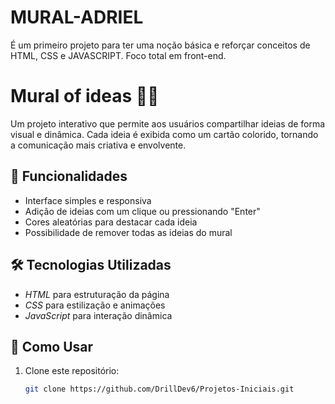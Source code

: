 # MURAL-ADRIEL
É um primeiro projeto para ter uma noção básica e reforçar conceitos de HTML, CSS e JAVASCRIPT. 
Foco total em front-end.
# Mural of ideas 🧠💡  

Um projeto interativo que permite aos usuários compartilhar ideias de forma visual e dinâmica. Cada ideia é exibida como um cartão colorido, tornando a comunicação mais criativa e envolvente.  

## 🚀 Funcionalidades  
- Interface simples e responsiva  
- Adição de ideias com um clique ou pressionando "Enter"  
- Cores aleatórias para destacar cada ideia  
- Possibilidade de remover todas as ideias do mural  

## 🛠️ Tecnologias Utilizadas  
- *HTML* para estruturação da página  
- *CSS* para estilização e animações  
- *JavaScript* para interação dinâmica  

## 📌 Como Usar  
1. Clone este repositório:  
   ```sh
   git clone https://github.com/DrillDev6/Projetos-Iniciais.git

